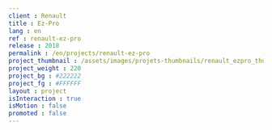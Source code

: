 ```yaml
---
client : Renault
title : Ez-Pro
lang : en
ref : renault-ez-pro
release : 2018
permalink : /en/projects/renault-ez-pro
project_thumbnail : /assets/images/projets-thumbnails/renault_ezpro_thumb.png
project_weight : 220
project_bg : #222222
project_fg : #FFFFFF
layout : project
isInteraction : true
isMotion : false
promoted : false
---
```

